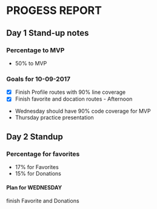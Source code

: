 # PROGESS REPORT

## Day 1 Stand-up notes

### Percentage to MVP
* 50% to MVP
### Goals for 10-09-2017
- [x] Finish Profile routes with 90% line coverage
- [x] Finish favorite and docation routes - Afternoon

-  Wednesday should have 90% code coverage for MVP
-  Thursday practice presentation

## Day 2 Standup

### Percentage for favorites
* 17% for Favorites
* 15% for Donations

####  Plan for WEDNESDAY
finish Favorite and Donations





